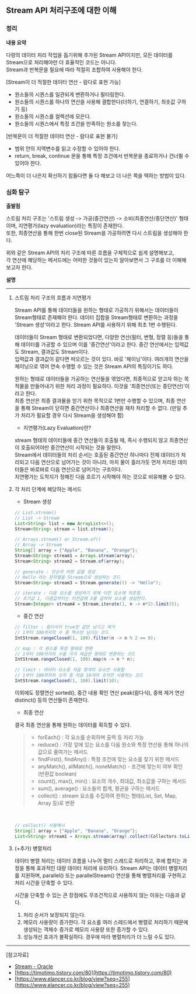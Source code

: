 ## Stream API 처리구조에 대한 이해

### 정리

**내용 요약**

다량의 데이터 처리 작업을 돕기위해 추가된 Stream API이지만, 모든 데이터를 Stream으로 처리해야만 더 효율적인 코드는 아니다.  
Stream과 반복문을 필요에 따라 적절히 조합하여 사용해야 한다.  

[Stream이 더 적절한 데이터 연산 - 람다로 표현 가능]  
- 원소들의 시퀀스를 일관되게 변환하거나 필터링한다.  
- 원소들의 시퀀스를 하나의 연산을 사용해 결합한다(더하기, 연결하기, 최솟값 구하기 등)  
- 원소들의 시퀀스를 컬렉션에 모은다.  
- 원소들의 시퀀스에서 특정 조건을 만족하는 원소를 찾는다.  

[반복문이 더 적절한 데이터 연산 - 람다로 표현 불가]  
- 범위 안의 지역변수를 읽고 수정할 수 있어야 한다.  
- return, break, continue 문을 통해 특정 조건에서 반복문을 종료하거나 건너뛸 수 있어야 한다.  

어느쪽이 더 나은지 확신하기 힘들다면 둘 다 해보고 더 나은 쪽을 택하는 방법이 있다.  

### 심화 탐구

**출발점**
 
스트림 처리 구조는 '스트림 생성 -> 가공(중간연산) -> 소비(최종연산/종단연산)' 형태이며, 지연평가(lazy evaluation)라는 특징이 존재한다.  
또한, 최종연산을 통해 한번 close된 Stream을 가공하려면 다시 스트림을 생성해야 한다.

위와 같은 Stream API의 처리 구조에 따른 흐름을 구체적으로 쉽게 설명해보고,   
각 연산에 해당하는 메서드에는 어떠한 것들이 있는지 알아보면서 그 구조를 더 이해해보고자 한다.

**설명**

<hr>

1. 스트림 처리 구조의 흐름과 지연평가

    Stream API를 통해 데이터들을 원하는 형태로 가공하기 위해서는 데이터들이 Stream형태로 존재해야 한다. 데이터 집합을 Stream형태로 변환하는 과정을 'Stream 생성'이라고 한다. Stream API를 사용하기 위해 최초 1번 수행된다.

    데이터들이 Stream 형태로 변환되었다면, 다양한 연산(필터, 변형, 정렬 등)들을 통해 데이터를 가공할 수 있으며 이를 '중간연산'이라고 한다. 중간 연산에서는 입력값도 Stream, 결과값도 Stream이다.   
    입력값과 결과값이 같다면 떠오르는 것이 있다. 바로 '체이닝'이다. 여러개의 연산을 체이닝으로 엮어 연속 수행할 수 있는 것은 Stream API의 특징이기도 하다.

    원하는 형태로 데이터들을 가공하는 연산들을 엮었다면, 최종적으로 얻고자 하는 목적물을 만들어내기 위한 처리 과정이 필요하다. 이것을 '최종연산(또는 종단연산)'이라고 한다.   
    최종 연산은 최종 결과물을 얻기 위한 목적으로 1번만 수행할 수 있으며, 최종 연산을 통해 Stream이 닫히면 중간연산이나 최종연산을 재차 처리할 수 없다. (만일 추가 처리가 필요할 경우 다시 Stream을 생성해야 함)

    - 지연평가(Lazy Evaluation)란?

    stream 형태의 데이터들에 중간 연산들이 호출될 때, 즉시 수행되지 않고 최종연산이 호출되어야만 중간연산이 시작되는 것을 말한다.   
    Stream에서 데이터들의 처리 순서는 호출된 중간연산 하나마다 전체 데이터가 처리되고 다음 연산으로 넘어가는 것이 아니라, 마치 물이 흘러가듯 먼저 처리된 데이터들은 바로바로 다음 연산으로 넘어가는 구조이다.   
    지연평가는 도착지가 정해진 다음 흐르기 시작해야 하는 것으로 비유해볼 수 있다.

2. 각 처리 단계에 해당하는 메서드

    - Stream 생성

    ```java
    // List.stream()
    // List -> Stream
    List<String> list = new ArrayList<>();
    Stream<String> stream = list.stream();
    
    // Arrays.stream() or Stream.of()
    // Array -> Stream
    String[] array = {"Apple", "Banana", "Orange"};
    Stream<String> stream1 = Arrays.stream(array);
    Stream<String> stream2 = Stream.of(array);
    
    // generate : 단순히 어떤 값을 생성
    // Hello 라는 문자열을 Stream으로 생성하는 코드
    Stream<String> stream3 = Stream.generate(() -> "Hello");

    // iterate : 다음 요소를 생성하기 위해 이전 요소에 의존함.
    // 초기값 1, 다음값부터는 이전값에 2를 곱하여 요소를 생성한다.
    Stream<Integer> stream4 = Stream.iterate(1, n -> n*2).limit(5);
    ```

    - 중간 연산

    ```java
    // filter : 람다식이 true인 값만 남기고 제거
    // 1부터 100까지의 수 중 짝수만 남기는 코드
    IntStream.rangeClosed(1, 100).filter(n -> n % 2 == 0);
	
    // map : 각 원소를 특정 형태로 변환
    // 1부터 100까지의 수를 각각 제곱한 형태로 변환하는 코드
    IntStream.rangeClosed(1, 100).map(n -> n * n);
    
    // limit : 데이터 요소중 처음 몇개의 요소만 사용함
    // 1부터 100까지의 숫자 중 처음 10개의 숫자만 사용하는 코드
    IntStream.rangeClosed(1, 100).limit(10);
    ```

    이외에도 정렬연산 sorted(), 중간 내용 확인 연산 peak(람다식), 중복 제거 연산 distinct() 등의 연산들이 존재한다.

    - 최종 연산

    결국 최종 연산을 통해 원하는 데이터를 획득할 수 있다.

    >- forEach() : 각 요소를 순회하며 출력 등 처리 가능
    >- reduce() : 가장 앞에 있는 요소를 다음 원소와 특정 연산을 통해 하나의 값으로 줄여가는 메서드
    >- findFirst(), findAny() : 특정 조건에 맞는 요소를 찾기 위한 메서드
    >- anyMatch(), allMatch(), noneMatch() - 조건에 맞는지 여부 확인 (반환값 boolean)
    >- count(), max(), min() : 요소의 개수, 최대값, 최소값을 구하는 메서드
    >- sum(), average() : 요소들의 합계, 평균을 구하는 메서드
    >- collect() : stream 요소를 수집하여 원하는 형태(List, Set, Map, Array 등)로 변환

    <br>

    ```java
    // collect() 사용예시
    String[] array = {"Apple", "Banana", "Orange"};
    List<String> stream1 = Arrays.stream(array).collect(Collectors.toList());
    ```

3. (+추가) 병렬처리

    데이터 병렬 처리는 데이터 흐름을 나누어 멀티 스레드로 처리하고, 후에 합치는 과정을 통해 효과적인 대량 데이터 처리에 유리하다. Stream API는 데이터 병렬처리를 지원하며, parallel() 또는 parallelStream() 연산을 통해 병렬처리를 구현하고 처리 시간을 단축할 수 있다.

    시간을 단축할 수 있는 큰 장점에도 무조건적으로 사용하지 않는 이유는 다음과 같다.
    1. 처리 순서가 보장되지 않는다.
    2. 메모리 사용량이 증가한다. 각 요소를 여러 스레드에서 병렬로 처리하기 때문에 생성되는 객체수 증가로 메모리 사용량 또한 증가할 수 있다.
    3. 성능개선 효과가 불확실하다. 경우에 따라 병렬처리가 더 느릴 수도 있다.

<hr>
[참고자료]

- [Stream - Oracle](https://docs.oracle.com/javase/8/docs/api/java/util/stream/Stream.html)
- [https://timotimo.tistory.com/80](https://timotimo.tistory.com/80)
- [https://www.elancer.co.kr/blog/view?seq=255](https://www.elancer.co.kr/blog/view?seq=255)
